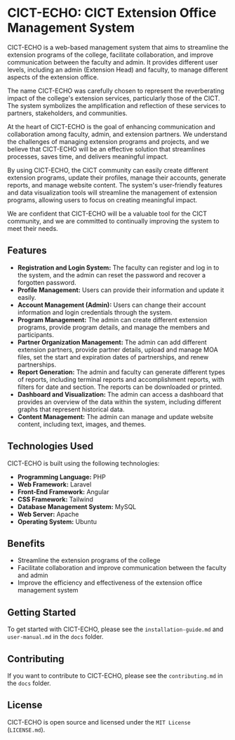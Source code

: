 # CICT-ECHO: CICT Extension Office Management System

CICT-ECHO is a web-based management system that aims to streamline the extension programs of the college, facilitate collaboration, and improve communication between the faculty and admin. It provides different user levels, including an admin (Extension Head) and faculty, to manage different aspects of the extension office.

The name CICT-ECHO was carefully chosen to represent the reverberating impact of the college's extension services, particularly those of the CICT. The system symbolizes the amplification and reflection of these services to partners, stakeholders, and communities.

At the heart of CICT-ECHO is the goal of enhancing communication and collaboration among faculty, admin, and extension partners. We understand the challenges of managing extension programs and projects, and we believe that CICT-ECHO will be an effective solution that streamlines processes, saves time, and delivers meaningful impact.

By using CICT-ECHO, the CICT community can easily create different extension programs, update their profiles, manage their accounts, generate reports, and manage website content. The system's user-friendly features and data visualization tools will streamline the management of extension programs, allowing users to focus on creating meaningful impact.

We are confident that CICT-ECHO will be a valuable tool for the CICT community, and we are committed to continually improving the system to meet their needs.

## Features

- **Registration and Login System:** The faculty can register and log in to the system, and the admin can reset the password and recover a forgotten password.
- **Profile Management:** Users can provide their information and update it easily.
- **Account Management (Admin):** Users can change their account information and login credentials through the system.
- **Program Management:** The admin can create different extension programs, provide program details, and manage the members and participants.
- **Partner Organization Management:** The admin can add different extension partners, provide partner details, upload and manage MOA files, set the start and expiration dates of partnerships, and renew partnerships.
- **Report Generation:** The admin and faculty can generate different types of reports, including terminal reports and accomplishment reports, with filters for date and section. The reports can be downloaded or printed.
- **Dashboard and Visualization:** The admin can access a dashboard that provides an overview of the data within the system, including different graphs that represent historical data.
- **Content Management:** The admin can manage and update website content, including text, images, and themes.

## Technologies Used

CICT-ECHO is built using the following technologies:

- **Programming Language:** PHP
- **Web Framework:** Laravel
- **Front-End Framework:** Angular
- **CSS Framework:** Tailwind
- **Database Management System:** MySQL
- **Web Server:** Apache
- **Operating System:** Ubuntu

## Benefits

- Streamline the extension programs of the college
- Facilitate collaboration and improve communication between the faculty and admin
- Improve the efficiency and effectiveness of the extension office management system

## Getting Started

To get started with CICT-ECHO, please see the `installation-guide.md` and `user-manual.md` in the `docs` folder.

## Contributing

If you want to contribute to CICT-ECHO, please see the `contributing.md` in the `docs` folder.

## License

CICT-ECHO is open source and licensed under the `MIT License` (`LICENSE.md`).

